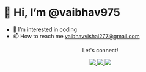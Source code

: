 # 👋 Hi, I’m @vaibhav975
- 👀 I’m interested in coding
- 📫 How to reach me vaibhavvishal277@gmail.com 

<div align="center">
<p align="center">Let's connect!</p>

<a href="https://www.instagram.com/vaibhav_rankwar/">
    <img src="https://img.shields.io/badge/Instagram-E4405F?style=for-the-badge&logo=instagram&logoColor=white" />
</a>

<a href="https://www.linkedin.com/in/vaibhav-vishal-a222891b2/">
    <img src="https://img.shields.io/badge/linkedin-%230077B5.svg?&style=for-the-badge&logo=linkedin&logoColor=white" />
</a>

<a href="https://www.facebook.com/vaibhav.rankwar.1/">
    <img src="https://img.shields.io/badge/Facebook-1877F2?style=for-the-badge&logo=facebook&logoColor=white" />
</a>
  
</div>

<!---
vaibhav975/vaibhav975 is a ✨ special ✨ repository because its `README.md` (this file) appears on your GitHub profile.
You can click the Preview link to take a look at your changes.
--->
